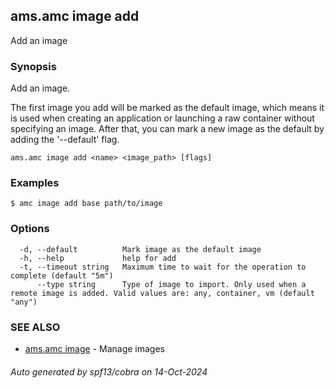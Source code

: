 ## ams.amc image add

Add an image

### Synopsis

Add an image.

The first image you add will be marked as the default image, which means it is used
when creating an application or launching a raw container without specifying an image.
After that, you can mark a new image as the default by adding the '--default' flag.


```
ams.amc image add <name> <image_path> [flags]
```

### Examples

```
$ amc image add base path/to/image
```

### Options

```
  -d, --default          Mark image as the default image
  -h, --help             help for add
  -t, --timeout string   Maximum time to wait for the operation to complete (default "5m")
      --type string      Type of image to import. Only used when a remote image is added. Valid values are: any, container, vm (default "any")
```

### SEE ALSO

* [ams.amc image](ams.amc_image.md)	 - Manage images

###### Auto generated by spf13/cobra on 14-Oct-2024
